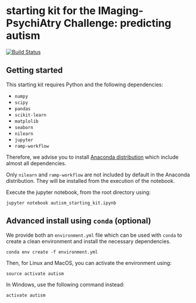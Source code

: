 # starting kit for the IMaging-PsychiAtry Challenge: predicting autism

[![Build Status](https://travis-ci.org/ramp-kits/autism.svg?branch=master)](https://travis-ci.org/ramp-kits/autism)

## Getting started

This starting kit requires Python and the following dependencies:

* `numpy`
* `scipy`
* `pandas`
* `scikit-learn`
* `matplolib`
* `seaborn`
* `nilearn`
* `jupyter`
* `ramp-workflow`

Therefore, we advise you to install [Anaconda
distribution](https://www.anaconda.com/download/) which include almost all
dependencies.

Only `nilearn` and `ramp-workflow` are not included by default in the Anaconda
distribution. They will be installed from the execution of the notebook.

Execute the jupyter notebook, from the root directory using:

```
jupyter notebook autism_starting_kit.ipynb
```


## Advanced install using `conda` (optional)

We provide both an `environment.yml` file which can be used with `conda` to
create a clean environment and install the necessary dependencies.

```
conda env create -f environment.yml
```

Then, for Linux and MacOS, you can activate the environment using:

```
source activate autism
```

In Windows, use the following command instead:

```
activate autism
```

